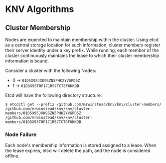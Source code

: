 # KNV Algorithms

## Cluster Membership

Nodes are expected to maintain membership within the cluster. Using etcd as a
central storage location for such information, cluster members register their
server identity under a key prefix. While running, each member of the cluster
continuously maintains the lease to which their cluster membership information
is bound.

Consider a cluster with the following Nodes:
* 0 -> `01D5X95JXK9SZN5PHK2YVGPD5Z`
* 1 -> `01D5X95T0F171R57TCT8F6KKQB`

Etcd will have the following directory structure:
```
$ etcdctl get --prefix /github.com/mrwinstead/knv/knv/cluster-members/
/github.com/mrwinstead/knv/knv/cluster-members/01D5X95JXK9SZN5PHK2YVGPD5Z
/github.com/mrwinstead/knv/knv/cluster-members/01D5X95T0F171R57TCT8F6KKQB
```

### Node Failure

Each node's membership information is stored assigned to a lease. When the lease
expires, etcd will delete the path, and the node is considered offline.
